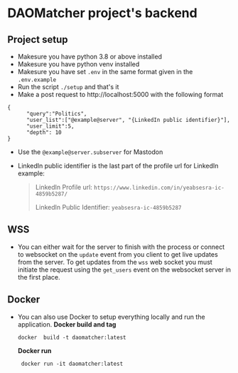 # DAOMatcher project's backend

## Project setup

- Makesure you have python 3.8 or above installed
- Makesure you have python venv installed
- Makesure you have set `.env` in the same format given in the `.env.example`
- Run the script `./setup` and that's it
- Make a post request to http://localhost:5000 with the following format

```
{
      "query":"Politics",
      "user_list":["@example@server", "{LinkedIn public identifier}"],
      "user_limit":5,
      "depth": 10
}
```

- Use the `@example@server.subserver` for Mastodon
- LinkedIn public identifier is the last part of the profile url for LinkedIn example:

  > LinkedIn Profile url: `https://www.linkedin.com/in/yeabsesra-ic-4859b5287/`
  >
  > LinkedIn Public Identifier: `yeabsesra-ic-4859b5287`

## WSS

- You can either wait for the server to finish with the process or connect to websocket on the `update` event from you client to get live updates from the server. To get updates from the `wss` web socket you must initiate the request using the `get_users` event on the websocket server in the first place.

## Docker

- You can also use Docker to setup everything locally and run the application.
  **Docker build and tag**

  ```
  docker  build -t daomatcher:latest

  ```

  **Docker run**

  ```
   docker run -it daomatcher:latest
  ```
